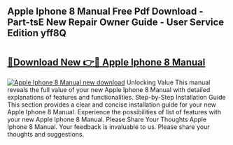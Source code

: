## Apple Iphone 8 Manual Free Pdf Download - Part-tsE New Repair Owner Guide - User Service Edition yff8Q

# <h2><a href="http://cf18059.oget.top/?id=Apple+Iphone+8+Manual">🔗Download New 👉🔴 Apple Iphone 8 Manual</a></h2>

[![Apple Iphone 8 Manual new download](https://i.imgur.com/5g1atiW.png)](http://cf18059.oget.top/?id=Apple+Iphone+8+Manual)
Unlocking Value This manual reveals the full value of your new Apple Iphone 8 Manual with detailed explanations of features and functionalities. Step-by-Step Installation Guide This section provides a clear and concise installation guide for your new Apple Iphone 8 Manual. Experience the possibilities of list of features with your new Apple Iphone 8 Manual. Please Share Your Thoughts Apple Iphone 8 Manual. Your feedback is invaluable to us. Please share your thoughts and suggestions.
